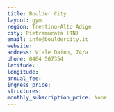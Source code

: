 ```yaml
---
title: Boulder City
layout: gym
region: Trentino-Alto Adige
city: Pietramurata (TN)
email: info@bouldercity.it
website: 
address: Viale Daino, 74/a
phone: 0464 507354
latitude: 
longitude: 
annual_fee: 
ingress_price: 
structures: 
monthly_subscription_price: None
---
```


